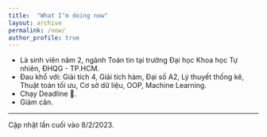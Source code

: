 ```yaml
---
title:  "What I’m doing now"
layout: archive
permalink: /now/
author_profile: true
---
```


- Là sinh viên năm 2, ngành Toán tin tại trường Đại học Khoa học Tự nhiên, ĐHQG - TP.HCM.
- Đau khổ với: Giải tích 4, Giải tích hàm, Đại số A2, Lý thuyết thống kê, Thuật toán tối ưu, Cơ sở dữ liệu, OOP, Machine Learning.
- Chạy Deadline 🥲.
- Giảm cân.

---

Cập nhật lần cuối vào 8/2/2023.
